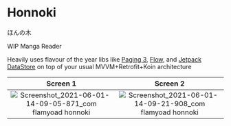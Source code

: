 # Honnoki
ほんの木

WIP Manga Reader

Heavily uses flavour of the year libs like [Paging 3](https://developer.android.com/topic/libraries/architecture/paging/v3-overview), [Flow](https://developer.android.com/kotlin/flow), and [Jetpack DataStore](https://developer.android.com/topic/libraries/architecture/datastore) on top of your usual MVVM+Retrofit+Koin architecture

| Screen 1                                                                        | Screen 2         | 
| :-------------------------------------------------------------------------------------------------------------------: |:-------------:|
| ![Screenshot_2021-06-01-14-09-05-871_com flamyoad honnoki](https://user-images.githubusercontent.com/35066207/120275260-a108b800-c2e3-11eb-9427-31d681dcc81d.jpg)|![Screenshot_2021-06-01-14-09-21-908_com flamyoad honnoki](https://user-images.githubusercontent.com/35066207/120275270-a403a880-c2e3-11eb-9fa3-b97123c1b16f.jpg)


